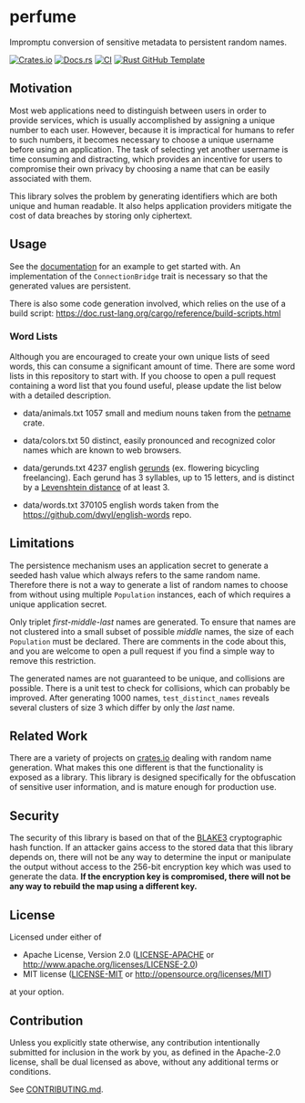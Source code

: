 # perfume
Impromptu conversion of sensitive metadata to persistent random names.

[![Crates.io](https://img.shields.io/crates/v/perfume.svg)](https://crates.io/crates/perfume)
[![Docs.rs](https://docs.rs/perfume/badge.svg)](https://docs.rs/perfume)
[![CI](https://github.com/guapodero/perfume/workflows/CI/badge.svg)](https://github.com/guapodero/perfume/actions)
[![Rust GitHub Template](https://img.shields.io/badge/Rust%20GitHub-Template-blue)](https://rust-github.github.io/)

## Motivation

Most web applications need to distinguish between users in order to provide services, which is usually accomplished by assigning a unique number to each user. However, because it is impractical for humans to refer to such numbers, it becomes necessary to choose a unique username before using an application. The task of selecting yet another username is time consuming and distracting, which provides an incentive for users to compromise their own privacy by choosing a name that can be easily associated with them.

This library solves the problem by generating identifiers which are both unique and human readable. It also helps application providers mitigate the cost of data breaches by storing only ciphertext.

## Usage

See the [documentation](https://docs.rs/perfume) for an example to get started with. An implementation of the `ConnectionBridge` trait is necessary so that the generated values are persistent.

There is also some code generation involved, which relies on the use of a build script: 
https://doc.rust-lang.org/cargo/reference/build-scripts.html

### Word Lists

Although you are encouraged to create your own unique lists of seed words, this can consume a significant amount of time. There are some word lists in this repository to start with. If you choose to open a pull request containing a word list that you found useful, please update the list below with a detailed description.

* data/animals.txt 
  1057 small and medium nouns taken from the [petname](https://crates.io/crates/petname) crate.

* data/colors.txt 
  50 distinct, easily pronounced and recognized color names which are known to web browsers.
  
* data/gerunds.txt 
  4237 english [gerunds](https://en.wikipedia.org/wiki/Gerund) (ex. flowering bicycling freelancing). 
  Each gerund has 3 syllables, up to 15 letters, and is distinct by a [Levenshtein distance](https://en.wikipedia.org/wiki/Levenshtein_distance) of at least 3.
  
* data/words.txt
  370105 english words taken from the https://github.com/dwyl/english-words repo.

## Limitations

The persistence mechanism uses an application secret to generate a seeded hash value which always refers to the same random name. Therefore there is not a way to generate a list of random names to choose from without using multiple `Population` instances, each of which requires a unique application secret.

Only triplet *first-middle-last* names are generated. To ensure that names are not clustered into a small subset of possible *middle* names, the size of each `Population` must be declared. There are comments in the code about this, and you are welcome to open a pull request if you find a simple way to remove this restriction.

The generated names are not guaranteed to be unique, and collisions are possible. There is a unit test to check for collisions, which can probably be improved. After generating 1000 names, `test_distinct_names` reveals several clusters of size 3 which differ by only the *last* name.

## Related Work

There are a variety of projects on [crates.io](https://crates.io) dealing with random name generation. What makes this one different is that the functionality is exposed as a library. This library is designed specifically for the obfuscation of sensitive user information, and is mature enough for production use.

## Security

The security of this library is based on that of the [BLAKE3](https://crates.io/crates/blake3) cryptographic hash function. If an attacker gains access to the stored data that this library depends on, there will not be any way to determine the input or manipulate the output without access to the 256-bit encryption key which was used to generate the data. **If the encryption key is compromised, there will not be any way to rebuild the map using a different key.**

## License

Licensed under either of

 * Apache License, Version 2.0
   ([LICENSE-APACHE](LICENSE-APACHE) or http://www.apache.org/licenses/LICENSE-2.0)
 * MIT license
   ([LICENSE-MIT](LICENSE-MIT) or http://opensource.org/licenses/MIT)

at your option.

## Contribution

Unless you explicitly state otherwise, any contribution intentionally submitted
for inclusion in the work by you, as defined in the Apache-2.0 license, shall be
dual licensed as above, without any additional terms or conditions.

See [CONTRIBUTING.md](CONTRIBUTING.md).
